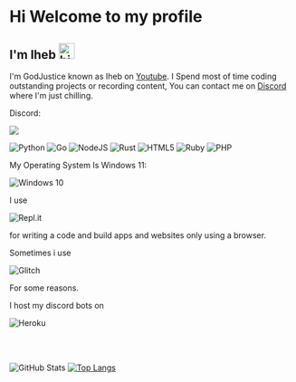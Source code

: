 # Hi Welcome to my profile

## I'm Iheb <img src="https://user-images.githubusercontent.com/1303154/88677602-1635ba80-d120-11ea-84d8-d263ba5fc3c0.gif" width="28px" alt="hi">

I'm GodJustice known as Iheb on [Youtube](https://www.youtube.com/channel/UC534Pck1pfLsVoUJpSMOg7A). I Spend most of time coding outstanding projects or recording content, You can contact me on [Discord](https://www.discord.gg/marski) where I'm just chilling.

Discord:

<img src="https://discord.c99.nl/widget/theme-4/852828884239908896.png">



![Python](https://img.shields.io/badge/python-%2314354C.svg?style=for-the-badge&logo=python&logoColor=white)
![Go](https://img.shields.io/badge/go-%2300ADD8.svg?style=for-the-badge&logo=go&logoColor=white)
![NodeJS](https://img.shields.io/badge/node.js-%2343853D.svg?style=for-the-badge&logo=node.js&logoColor=white)
![Rust](https://img.shields.io/badge/rust-%23000000.svg?style=for-the-badge&logo=rust&logoColor=white)
![HTML5](https://img.shields.io/badge/html5-%23E34F26.svg?style=for-the-badge&logo=html5&logoColor=white)
![Ruby](https://img.shields.io/badge/ruby-%23CC342D.svg?style=for-the-badge&logo=ruby&logoColor=white)
![PHP](https://img.shields.io/badge/php-%23777BB4.svg?style=for-the-badge&logo=php&logoColor=white)


My Operating System Is Windows 11:

![Windows 10](https://img.shields.io/badge/Windows-0078D6?style=for-the-badge&logo=windows&logoColor=white)

I use

![Repl.it](https://img.shields.io/badge/Repl.it-%230D101E.svg?style=for-the-badge&logo=replit&logoColor=white)

 for writing a code and build apps and websites only using a browser.

Sometimes i use

![Glitch](https://img.shields.io/badge/glitch-%233333FF.svg?style=for-the-badge&logo=glitch&logoColor=white)

For some reasons.

I host my discord bots on

![Heroku](https://img.shields.io/badge/heroku-%23430098.svg?style=for-the-badge&logo=heroku&logoColor=white)


<br />
<br />



![GitHub Stats](https://github-readme-stats.vercel.app/api?username=GodJustice&theme=radical)
[![Top Langs](https://github-readme-stats.vercel.app/api/top-langs/?username=GodJustice&layout=compact)](https://github.com/anuraghazra/github-readme-stats)
